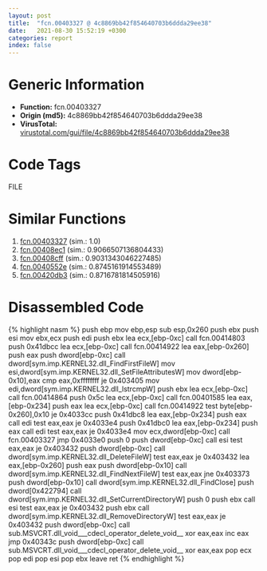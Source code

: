 ```yaml
---
layout: post
title:  "fcn.00403327 @ 4c8869bb42f854640703b6ddda29ee38"
date:   2021-08-30 15:52:19 +0300
categories: report
index: false
---
```


# Generic Information
- **Function:** fcn.00403327
- **Origin (md5):** 4c8869bb42f854640703b6ddda29ee38
- **VirusTotal:** [virustotal.com/gui/file/4c8869bb42f854640703b6ddda29ee38][virustotal_ref]

# Code Tags
<span class="tag" id="FILE">FILE</span>


# Similar Functions

1. [fcn.00403327][similar_1_ref] (sim.: 1.0)
2. [fcn.00408ec1][similar_2_ref] (sim.: 0.9066507136804433)
3. [fcn.00408cff][similar_3_ref] (sim.: 0.9031343046227485)
4. [fcn.0040552e][similar_4_ref] (sim.: 0.8745161914553489)
5. [fcn.00420db3][similar_5_ref] (sim.: 0.8716781814505916)


# Disassembled Code

{% highlight nasm %}
push ebp
mov ebp,esp
sub esp,0x260
push ebx
push esi
mov ebx,ecx
push edi
push ebx
lea ecx,[ebp-0xc]
call fcn.00414803
push 0x41dbcc
lea ecx,[ebp-0xc]
call fcn.00414922
lea eax,[ebp-0x260]
push eax
push dword[ebp-0xc]
call dword[sym.imp.KERNEL32.dll_FindFirstFileW]
mov esi,dword[sym.imp.KERNEL32.dll_SetFileAttributesW]
mov dword[ebp-0x10],eax
cmp eax,0xffffffff
je 0x403405
mov edi,dword[sym.imp.KERNEL32.dll_lstrcmpW]
push ebx
lea ecx,[ebp-0xc]
call fcn.00414864
push 0x5c
lea ecx,[ebp-0xc]
call fcn.00401585
lea eax,[ebp-0x234]
push eax
lea ecx,[ebp-0xc]
call fcn.00414922
test byte[ebp-0x260],0x10
je 0x4033cc
push 0x41dbc8
lea eax,[ebp-0x234]
push eax
call edi
test eax,eax
je 0x4033e4
push 0x41dbc0
lea eax,[ebp-0x234]
push eax
call edi
test eax,eax
je 0x4033e4
mov ecx,dword[ebp-0xc]
call fcn.00403327
jmp 0x4033e0
push 0
push dword[ebp-0xc]
call esi
test eax,eax
je 0x403432
push dword[ebp-0xc]
call dword[sym.imp.KERNEL32.dll_DeleteFileW]
test eax,eax
je 0x403432
lea eax,[ebp-0x260]
push eax
push dword[ebp-0x10]
call dword[sym.imp.KERNEL32.dll_FindNextFileW]
test eax,eax
jne 0x403373
push dword[ebp-0x10]
call dword[sym.imp.KERNEL32.dll_FindClose]
push dword[0x422794]
call dword[sym.imp.KERNEL32.dll_SetCurrentDirectoryW]
push 0
push ebx
call esi
test eax,eax
je 0x403432
push ebx
call dword[sym.imp.KERNEL32.dll_RemoveDirectoryW]
test eax,eax
je 0x403432
push dword[ebp-0xc]
call sub.MSVCRT.dll_void___cdecl_operator_delete_void__
xor eax,eax
inc eax
jmp 0x40343c
push dword[ebp-0xc]
call sub.MSVCRT.dll_void___cdecl_operator_delete_void__
xor eax,eax
pop ecx
pop edi
pop esi
pop ebx
leave
ret
{% endhighlight %}


[similar_1_ref]: /report/fcn.00403327@3f1595e66dc63331ba0930a0c79684ce
[similar_2_ref]: /report/fcn.00408ec1@470263fe7e7cc115b95cd041d643e3b5
[similar_3_ref]: /report/fcn.00408cff@470263fe7e7cc115b95cd041d643e3b5
[similar_4_ref]: /report/fcn.0040552e@588e58b795d90bc66462e36cf410fee4
[similar_5_ref]: /report/fcn.00420db3@ba5ec83721de3ca10b3c9583f3b2c6a1
[virustotal_ref]: https://www.virustotal.com/gui/file/4c8869bb42f854640703b6ddda29ee38